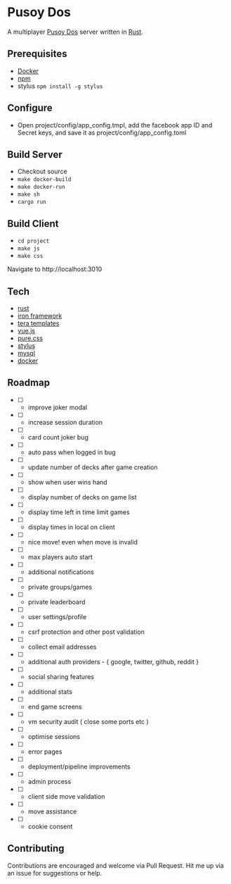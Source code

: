 # Pusoy Dos
A multiplayer [Pusoy Dos](https://en.wikipedia.org/wiki/Pusoy_dos) server written in [Rust](https://www.rust-lang.org).

## Prerequisites
- [Docker](https://www.docker.com)
- [npm](https://www.npmjs.com/)
 - stylus `npm install -g stylus`

## Configure
- Open project/config/app_config.tmpl, add the facebook app ID and Secret keys, and save it as project/config/app_config.toml

## Build Server
- Checkout source
- `make docker-build`
- `make docker-run`
- `make sh`
- `cargo run`

## Build Client
- `cd project`
- `make js`
- `make css`

Navigate to http://localhost:3010

## Tech
- [rust](https://www.rust-lang.org)
 - [iron framework](http://ironframework.io/)
 - [tera templates](https://github.com/Keats/tera)
- [vue.js](https://vuejs.org)
- [pure.css](http://purecss.io/)
- [stylus](http://stylus-lang.com/)
- [mysql](https://www.mysql.com/)
- [docker](https://www.docker.com/)

## Roadmap

- [ ] - improve joker modal
- [ ] - increase session duration
- [ ] - card count joker bug
- [ ] - auto pass when logged in bug
- [ ] - update number of decks after game creation
- [ ] - show when user wins hand
- [ ] - display number of decks on game list
- [ ] - display time left in time limit games
- [ ] - display times in local on client
- [ ] - nice move! even when move is invalid
- [ ] - max players auto start
- [ ] - additional notifications
- [ ] - private groups/games
- [ ] - private leaderboard
- [ ] - user settings/profile
- [ ] - csrf protection and other post validation
- [ ] - collect email addresses
- [ ] - additional auth providers - { google, twitter, github, reddit }
- [ ] - social sharing features
- [ ] - additional stats
- [ ] - end game screens
- [ ] - vm security audit ( close some ports etc )
- [ ] - optimise sessions
- [ ] - error pages
- [ ] - deployment/pipeline improvements
- [ ] - admin process
- [ ] - client side move validation
- [ ] - move assistance
- [ ] - cookie consent

## Contributing
Contributions are encouraged and welcome via Pull Request.
Hit me up via an issue for suggestions or help.
